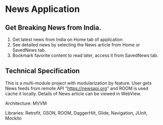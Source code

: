 # News Application

## Get Breaking News from India.
1. Get latest news from India on Home tab of application
2. See detailed news by selecting the News article from Home or SavedNews tab.
3. Bookmark favorite content to read later, access it from SavedNews tab.

## Technical Specification
This is a multi-module project with modularization by feature.
User gets News feeds from remote API "https://newsapi.org" and ROOM is used cache it locally.
Details of News article can be viewed in WebView.

Architecture: MVVM

Libraries: Retrofit, GSON, ROOM, DaggerHilt, Glide, Navigation, JUnit, Mockito